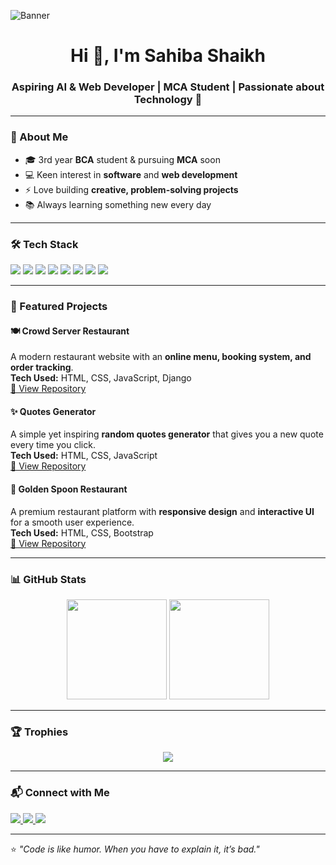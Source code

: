<!-- Banner -->

![Banner](https://i.ibb.co/k8zH0jw/github-banner.png)
<h1 align="center">Hi 👋, I'm Sahiba Shaikh</h1>
<h3 align="center">Aspiring AI & Web Developer | MCA Student | Passionate about Technology 🚀</h3>

---

### 🌟 About Me
- 🎓 3rd year **BCA** student & pursuing **MCA** soon  
- 💻 Keen interest in **software** and **web development**  
- ⚡ Love building **creative, problem-solving projects**  
- 📚 Always learning something new every day  

---

### 🛠 Tech Stack
<p align="left">
  <img src="https://img.shields.io/badge/HTML5-E34F26?style=for-the-badge&logo=html5&logoColor=white">
  <img src="https://img.shields.io/badge/CSS3-1572B6?style=for-the-badge&logo=css3&logoColor=white">
  <img src="https://img.shields.io/badge/JavaScript-F7DF1E?style=for-the-badge&logo=javascript&logoColor=black">
  <img src="https://img.shields.io/badge/Python-3776AB?style=for-the-badge&logo=python&logoColor=white">
  <img src="https://img.shields.io/badge/SQL-003B57?style=for-the-badge&logo=sqlite&logoColor=white">
  <img src="https://img.shields.io/badge/Django-092E20?style=for-the-badge&logo=django&logoColor=white">
  <img src="https://img.shields.io/badge/Bootstrap-563D7C?style=for-the-badge&logo=bootstrap&logoColor=white">
  <img src="https://img.shields.io/badge/Tailwind_CSS-38B2AC?style=for-the-badge&logo=tailwind-css&logoColor=white">
</p>

---

### 📌 Featured Projects

#### 🍽 Crowd Server Restaurant
A modern restaurant website with an **online menu, booking system, and order tracking**.  
**Tech Used:** HTML, CSS, JavaScript, Django  
[🔗 View Repository](#)  

#### ✨ Quotes Generator
A simple yet inspiring **random quotes generator** that gives you a new quote every time you click.  
**Tech Used:** HTML, CSS, JavaScript  
[🔗 View Repository](#)  

#### 🥇 Golden Spoon Restaurant
A premium restaurant platform with **responsive design** and **interactive UI** for a smooth user experience.  
**Tech Used:** HTML, CSS, Bootstrap  
[🔗 View Repository](#)  

---

### 📊 GitHub Stats
<p align="center">
  <img src="https://github-readme-stats.vercel.app/api?username=sahibaj&show_icons=true&theme=tokyonight" height="160">
  <img src="https://github-readme-streak-stats.herokuapp.com/?user=sahibaj&theme=tokyonight" height="160">
</p>

---

### 🏆 Trophies
<p align="center">
  <img src="https://github-profile-trophy.vercel.app/?username=sahibaj&theme=darkhub&row=1&column=6" />
</p>

---

### 📬 Connect with Me
<p align="left">
  <a href="https://www.linkedin.com/in/sahiba-shaikh-a4088a276?utm_source=share&utm_campaign=share_via&utm_content=profile&utm_medium=android_app">
    <img src="https://img.shields.io/badge/LinkedIn-0A66C2?style=for-the-badge&logo=linkedin&logoColor=white">
  </a>
  <a href="mailto:shaikhsahiba0205@gmail.com">
    <img src="https://img.shields.io/badge/Email-D14836?style=for-the-badge&logo=gmail&logoColor=white">
  </a>
  <a href="https://x.com/sahibaGalaxy_02?t=pn-opFH5BV-F82e2lAPebQ&s=08">
    <img src="https://img.shields.io/badge/Twitter-1DA1F2?style=for-the-badge&logo=twitter&logoColor=white">
  </a>
</p>

---

⭐ *"Code is like humor. When you have to explain it, it’s bad."*
